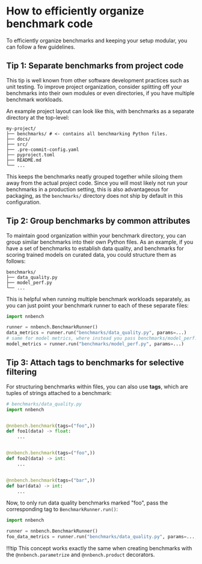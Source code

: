 # How to efficiently organize benchmark code

To efficiently organize benchmarks and keeping your setup modular, you can follow a few guidelines.

## Tip 1: Separate benchmarks from project code

This tip is well known from other software development practices such as unit testing.
To improve project organization, consider splitting off your benchmarks into their own modules or even directories, if you have multiple benchmark workloads.

An example project layout can look like this, with benchmarks as a separate directory at the top-level:

```
my-project/
├── benchmarks/ # <- contains all benchmarking Python files.
├── docs/
├── src/
├── .pre-commit-config.yaml
├── pyproject.toml
├── README.md
└── ...
```

This keeps the benchmarks neatly grouped together while siloing them away from the actual project code.
Since you will most likely not run your benchmarks in a production setting, this is also advantageous for packaging, as the `benchmarks/` directory does not ship by default in this configuration.

## Tip 2: Group benchmarks by common attributes

To maintain good organization within your benchmark directory, you can group similar benchmarks into their own Python files.
As an example, if you have a set of benchmarks to establish data quality, and benchmarks for scoring trained models on curated data, you could structure them as follows:

```
benchmarks/
├── data_quality.py
├── model_perf.py
└── ...
```

This is helpful when running multiple benchmark workloads separately, as you can just point your benchmark runner to each of these separate files:

```python
import nnbench

runner = nnbench.BenchmarkRunner()
data_metrics = runner.run("benchmarks/data_quality.py", params=...)
# same for model metrics, where instead you pass benchmarks/model_perf.py.
model_metrics = runner.run("benchmarks/model_perf.py", params=...)
```

## Tip 3: Attach tags to benchmarks for selective filtering

For structuring benchmarks within files, you can also use **tags**, which are tuples of strings attached to a benchmark:

```python
# benchmarks/data_quality.py
import nnbench


@nnbench.benchmark(tags=("foo",))
def foo1(data) -> float:
    ...


@nnbench.benchmark(tags=("foo",))
def foo2(data) -> int:
    ...


@nnbench.benchmark(tags=("bar",))
def bar(data) -> int:
    ...
```

Now, to only run data quality benchmarks marked "foo", pass the corresponding tag to `BenchmarkRunner.run()`:

```python
import nnbench

runner = nnbench.BenchmarkRunner()
foo_data_metrics = runner.run("benchmarks/data_quality.py", params=..., tags=("foo",))
```

!!!tip
    This concept works exactly the same when creating benchmarks with the `@nnbench.parametrize` and `@nnbench.product` decorators.
